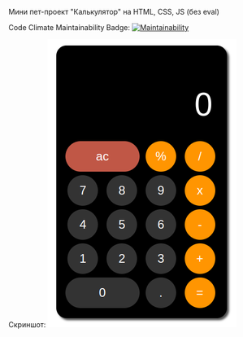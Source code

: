 Мини пет-проект "Калькулятор" на HTML, CSS, JS (без eval)

Code Climate Maintainability Badge: [![Maintainability](https://api.codeclimate.com/v1/badges/ee088964860e43e83f2f/maintainability)](https://codeclimate.com/github/dmitry1210/calc_1.0/maintainability)

Скриншот:
![Иллюстрация к проекту](https://github.com/dmitry1210/calc_1.0/blob/main/screenshot_25.01.23.png)
